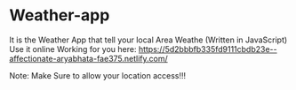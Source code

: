 # Weather-app
It is the Weather App that tell your local Area Weathe (Written in JavaScript)
Use it online Working for you here: https://5d2bbbfb335fd9111cbdb23e--affectionate-aryabhata-fae375.netlify.com/

Note: Make Sure to allow your location access!!!
